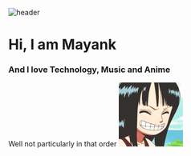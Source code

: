 <link href="style.css" rel="stylesheet"></link>

![header](assets/gifs/luffy-meydsama.gif)
# Hi, I am Mayank 
### And I love Technology, Music and Anime

Well not particularly in that order ![emoji](assets/emojis/robin.GIF)

<!--
**meliodas137/meliodas137** is a ✨ _special_ ✨ repository because its `README.md` (this file) appears on your GitHub profile.

Here are some ideas to get you started:

- 🔭 I’m currently working on ...
- 🌱 I’m currently learning ...
- 👯 I’m looking to collaborate on ...
- 🤔 I’m looking for help with ...
- 💬 Ask me about ...
- 📫 How to reach me: ...
- 😄 Pronouns: ...
- ⚡ Fun fact: ...
-->
